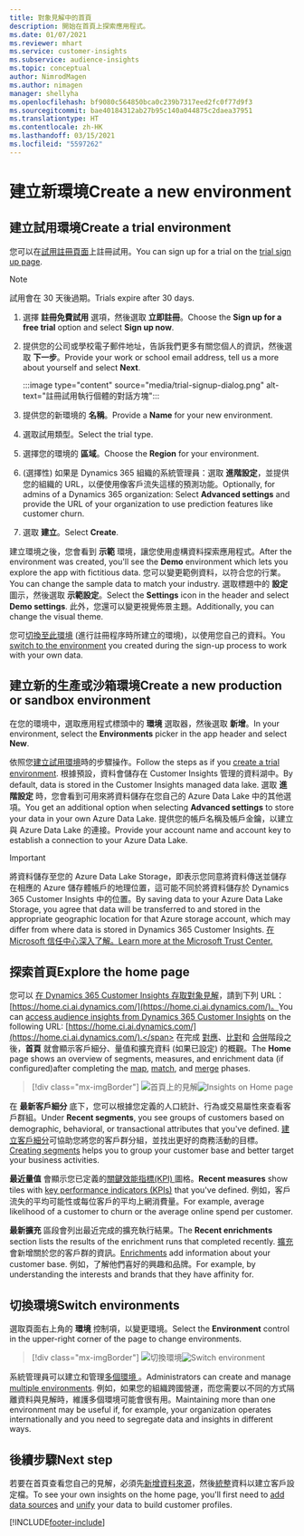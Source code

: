 ```yaml
---
title: 對象見解中的首頁
description: 開始在首頁上探索應用程式。
ms.date: 01/07/2021
ms.reviewer: mhart
ms.service: customer-insights
ms.subservice: audience-insights
ms.topic: conceptual
author: NimrodMagen
ms.author: nimagen
manager: shellyha
ms.openlocfilehash: bf9080c564850bca0c239b7317eed2fc0f77d9f3
ms.sourcegitcommit: bae40184312ab27b95c140a044875c2daea37951
ms.translationtype: HT
ms.contentlocale: zh-HK
ms.lasthandoff: 03/15/2021
ms.locfileid: "5597262"
---
```

# <a name="create-a-new-environment"></a><span data-ttu-id="6c17c-103">建立新環境</span><span class="sxs-lookup"><span data-stu-id="6c17c-103">Create a new environment</span></span>

## <a name="create-a-trial-environment"></a><span data-ttu-id="6c17c-104">建立試用環境</span><span class="sxs-lookup"><span data-stu-id="6c17c-104">Create a trial environment</span></span>

<span data-ttu-id="6c17c-105">您可以在[試用註冊頁面](https://dynamics.microsoft.com/get-started/free-trial/?appname=customerinsights)上註冊試用。</span><span class="sxs-lookup"><span data-stu-id="6c17c-105">You can sign up for a trial on the [trial sign up page](https://dynamics.microsoft.com/get-started/free-trial/?appname=customerinsights).</span></span> 

> [!NOTE]
> <span data-ttu-id="6c17c-106">試用會在 30 天後過期。</span><span class="sxs-lookup"><span data-stu-id="6c17c-106">Trials expire after 30 days.</span></span>

1. <span data-ttu-id="6c17c-107">選擇 **註冊免費試用** 選項，然後選取 **立即註冊**。</span><span class="sxs-lookup"><span data-stu-id="6c17c-107">Choose the **Sign up for a free trial** option and select **Sign up now**.</span></span>

1. <span data-ttu-id="6c17c-108">提供您的公司或學校電子郵件地址，告訴我們更多有關您個人的資訊，然後選取 **下一步**。</span><span class="sxs-lookup"><span data-stu-id="6c17c-108">Provide your work or school email address, tell us a more about yourself and select **Next**.</span></span>

   :::image type="content" source="media/trial-signup-dialog.png" alt-text="註冊試用執行個體的對話方塊":::

1. <span data-ttu-id="6c17c-110">提供您的新環境的 **名稱**。</span><span class="sxs-lookup"><span data-stu-id="6c17c-110">Provide a **Name** for your new environment.</span></span> 

1. <span data-ttu-id="6c17c-111">選取試用類型。</span><span class="sxs-lookup"><span data-stu-id="6c17c-111">Select the trial type.</span></span>

1. <span data-ttu-id="6c17c-112">選擇您的環境的 **區域**。</span><span class="sxs-lookup"><span data-stu-id="6c17c-112">Choose the **Region** for your environment.</span></span>

1. <span data-ttu-id="6c17c-113">(選擇性) 如果是 Dynamics 365 組織的系統管理員：選取 **進階設定**，並提供您的組織的 URL，以便使用像客戶流失這樣的預測功能。</span><span class="sxs-lookup"><span data-stu-id="6c17c-113">Optionally, for admins of a Dynamics 365 organization: Select **Advanced settings** and provide the URL of your organization to use prediction features like customer churn.</span></span>

1. <span data-ttu-id="6c17c-114">選取 **建立**。</span><span class="sxs-lookup"><span data-stu-id="6c17c-114">Select **Create**.</span></span> 

<span data-ttu-id="6c17c-115">建立環境之後，您會看到 **示範** 環境，讓您使用虛構資料探索應用程式。</span><span class="sxs-lookup"><span data-stu-id="6c17c-115">After the environment was created, you'll see the **Demo** environment which lets you explore the app with fictitious data.</span></span> <span data-ttu-id="6c17c-116">您可以變更範例資料，以符合您的行業。</span><span class="sxs-lookup"><span data-stu-id="6c17c-116">You can change the sample data to match your industry.</span></span> <span data-ttu-id="6c17c-117">選取標題中的 **設定** 圖示，然後選取 **示範設定**。</span><span class="sxs-lookup"><span data-stu-id="6c17c-117">Select the **Settings** icon in the header and select **Demo settings**.</span></span> <span data-ttu-id="6c17c-118">此外，您還可以變更視覺佈景主題。</span><span class="sxs-lookup"><span data-stu-id="6c17c-118">Additionally, you can change the visual theme.</span></span> 

<span data-ttu-id="6c17c-119">您可[切換至此環境](#switch-environments) (進行註冊程序時所建立的環境)，以使用您自己的資料。</span><span class="sxs-lookup"><span data-stu-id="6c17c-119">You [switch to the environment](#switch-environments) you created during the sign-up process to work with your own data.</span></span>

## <a name="create-a-new-production-or-sandbox-environment"></a><span data-ttu-id="6c17c-120">建立新的生產或沙箱環境</span><span class="sxs-lookup"><span data-stu-id="6c17c-120">Create a new production or sandbox environment</span></span>

<span data-ttu-id="6c17c-121">在您的環境中，選取應用程式標頭中的 **環境** 選取器，然後選取 **新增**。</span><span class="sxs-lookup"><span data-stu-id="6c17c-121">In your environment, select the **Environments** picker in the app header and select **New**.</span></span>

<span data-ttu-id="6c17c-122">依照您[建立試用環境](#create-a-trial-environment)時的步驟操作。</span><span class="sxs-lookup"><span data-stu-id="6c17c-122">Follow the steps as if you [create a trial environment](#create-a-trial-environment).</span></span> <span data-ttu-id="6c17c-123">根據預設，資料會儲存在 Customer Insights 管理的資料湖中。</span><span class="sxs-lookup"><span data-stu-id="6c17c-123">By default, data is stored in the Customer Insights managed data lake.</span></span> <span data-ttu-id="6c17c-124">選取 **進階設定** 時，您會看到可用來將資料儲存在您自己的 Azure Data Lake 中的其他選項。</span><span class="sxs-lookup"><span data-stu-id="6c17c-124">You get an additional option when selecting **Advanced settings** to store your data in your own Azure Data Lake.</span></span> <span data-ttu-id="6c17c-125">提供您的帳戶名稱及帳戶金鑰，以建立與 Azure Data Lake 的連接。</span><span class="sxs-lookup"><span data-stu-id="6c17c-125">Provide your account name and account key to establish a connection to your Azure Data Lake.</span></span> 

> [!IMPORTANT]
> <span data-ttu-id="6c17c-126">將資料儲存至您的 Azure Data Lake Storage，即表示您同意將資料傳送並儲存在相應的 Azure 儲存體帳戶的地理位置，這可能不同於將資料儲存於 Dynamics 365 Customer Insights 中的位置。</span><span class="sxs-lookup"><span data-stu-id="6c17c-126">By saving data to your Azure Data Lake Storage, you agree that data will be transferred to and stored in the appropriate geographic location for that Azure storage account, which may differ from where data is stored in Dynamics 365 Customer Insights.</span></span> [<span data-ttu-id="6c17c-127">在 Microsoft 信任中心深入了解。</span><span class="sxs-lookup"><span data-stu-id="6c17c-127">Learn more at the Microsoft Trust Center.</span></span>](https://www.microsoft.com/trust-center)

## <a name="explore-the-home-page"></a><span data-ttu-id="6c17c-128">探索首頁</span><span class="sxs-lookup"><span data-stu-id="6c17c-128">Explore the home page</span></span>

<span data-ttu-id="6c17c-129">您可以 [在 Dynamics 365 Customer Insights 存取對象見解](https://home.ci.ai.dynamics.com/)，請到下列 URL：[https://home.ci.ai.dynamics.com/](https://home.ci.ai.dynamics.com/)。</span><span class="sxs-lookup"><span data-stu-id="6c17c-129">You can [access audience insights from Dynamics 365 Customer Insights](https://home.ci.ai.dynamics.com/) on the following URL: [https://home.ci.ai.dynamics.com/](https://home.ci.ai.dynamics.com/).</span></span>
<span data-ttu-id="6c17c-130">在完成 [對應](map-entities.md)、[比對](match-entities.md)和 [合併](merge-entities.md)階段之後，**首頁** 就會顯示客戶細分、量值和擴充資料 (如果已設定) 的概觀。</span><span class="sxs-lookup"><span data-stu-id="6c17c-130">The **Home** page shows an overview of segments, measures, and enrichment data (if configured)after completing the [map](map-entities.md), [match](match-entities.md), and [merge](merge-entities.md) phases.</span></span>

> [!div class="mx-imgBorder"] 
> <span data-ttu-id="6c17c-131">![首頁上的見解](media/home-page-insights.png "首頁上的見解")</span><span class="sxs-lookup"><span data-stu-id="6c17c-131">![Insights on Home page](media/home-page-insights.png "Insights on Home page")</span></span>

<span data-ttu-id="6c17c-132">在 **最新客戶細分** 底下，您可以根據您定義的人口統計、行為或交易屬性來查看客戶群組。</span><span class="sxs-lookup"><span data-stu-id="6c17c-132">Under **Recent segments**, you see groups of customers based on demographic, behavioral, or transactional attributes that you've defined.</span></span> <span data-ttu-id="6c17c-133">[建立客戶細分](segments.md)可協助您將您的客戶群分組，並找出更好的商務活動的目標。</span><span class="sxs-lookup"><span data-stu-id="6c17c-133">[Creating segments](segments.md) helps you to group your customer base and better target your business activities.</span></span>

<span data-ttu-id="6c17c-134">**最近量值** 會顯示您已定義的[關鍵效能指標(KPI) ](measures.md)圖格。</span><span class="sxs-lookup"><span data-stu-id="6c17c-134">**Recent measures** show tiles with [key performance indicators (KPIs)](measures.md) that you've defined.</span></span> <span data-ttu-id="6c17c-135">例如，客戶流失的平均可能性或每位客戶的平均上網消費量。</span><span class="sxs-lookup"><span data-stu-id="6c17c-135">For example, average likelihood of a customer to churn or the average online spend per customer.</span></span>

<span data-ttu-id="6c17c-136">**最新擴充** 區段會列出最近完成的擴充執行結果。</span><span class="sxs-lookup"><span data-stu-id="6c17c-136">The **Recent enrichments** section lists the results of the enrichment runs that completed recently.</span></span> <span data-ttu-id="6c17c-137">[擴充](enrichment-hub.md) 會新增關於您的客戶群的資訊。</span><span class="sxs-lookup"><span data-stu-id="6c17c-137">[Enrichments](enrichment-hub.md) add information about your customer base.</span></span> <span data-ttu-id="6c17c-138">例如，了解他們喜好的興趣和品牌。</span><span class="sxs-lookup"><span data-stu-id="6c17c-138">For example, by understanding the interests and brands that they have affinity for.</span></span>

## <a name="switch-environments"></a><span data-ttu-id="6c17c-139">切換環境</span><span class="sxs-lookup"><span data-stu-id="6c17c-139">Switch environments</span></span>

<span data-ttu-id="6c17c-140">選取頁面右上角的 **環境** 控制項，以變更環境。</span><span class="sxs-lookup"><span data-stu-id="6c17c-140">Select the **Environment** control in the upper-right corner of the page to change environments.</span></span>

> [!div class="mx-imgBorder"] 
> <span data-ttu-id="6c17c-141">![切換環境](media/home-page-environment-switcher.png "切換環境")</span><span class="sxs-lookup"><span data-stu-id="6c17c-141">![Switch environment](media/home-page-environment-switcher.png "Switch environment")</span></span>

<span data-ttu-id="6c17c-142">系統管理員可以建立和管理[多個環境 ](manage-environments.md)。</span><span class="sxs-lookup"><span data-stu-id="6c17c-142">Administrators can create and manage [multiple environments](manage-environments.md).</span></span> <span data-ttu-id="6c17c-143">例如，如果您的組織跨國營運，而您需要以不同的方式隔離資料與見解時，維護多個環境可能會很有用。</span><span class="sxs-lookup"><span data-stu-id="6c17c-143">Maintaining more than one environment may be useful if, for example, your organization operates internationally and you need to segregate data and insights in different ways.</span></span>

## <a name="next-step"></a><span data-ttu-id="6c17c-144">後續步驟</span><span class="sxs-lookup"><span data-stu-id="6c17c-144">Next step</span></span>

<span data-ttu-id="6c17c-145">若要在首頁查看您自己的見解，必須先[新增資料來源](data-sources.md)，然後[統整](data-unification.md)資料以建立客戶設定檔。</span><span class="sxs-lookup"><span data-stu-id="6c17c-145">To see your own insights on the home page, you'll first need to [add data sources](data-sources.md) and [unify](data-unification.md) your data to build customer profiles.</span></span>


[!INCLUDE[footer-include](../includes/footer-banner.md)]